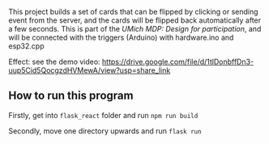 This project builds a set of cards that can be flipped by clicking or sending event from the server, and the cards will be flipped back automatically after a few seconds. This is part of the *UMich MDP: Design for participation*, and will be connected with the triggers (Arduino) with hardware.ino and esp32.cpp

Effect: see the demo video: https://drive.google.com/file/d/1tlDonbffDn3-uup5Cid5QocgzdHVMewA/view?usp=share_link

## How to run this program
Firstly, get into `flask_react` folder and run `npm run build`

Secondly, move one directory upwards and run `flask run`
